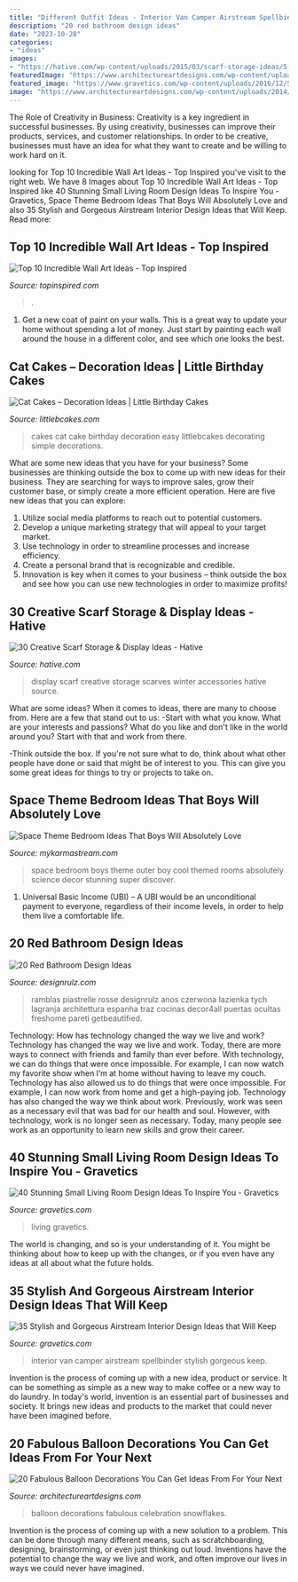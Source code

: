 ```yaml
---
title: "Different Outfit Ideas - Interior Van Camper Airstream Spellbinder Stylish Gorgeous Keep"
description: "20 red bathroom design ideas"
date: "2023-10-28"
categories:
- "ideas"
images:
- "https://hative.com/wp-content/uploads/2015/03/scarf-storage-ideas/5-creative-scarf-storage-and-display-ideas.jpg"
featuredImage: "https://www.architectureartdesigns.com/wp-content/uploads/2014/12/20-Fabulous-Balloon-Decorations-You-Can-Get-Ideas-From-For-Your-Next-Celebration-17-630x945.jpg"
featured_image: "https://www.gravetics.com/wp-content/uploads/2016/12/Southwestern-Living-Room.jpg"
image: "https://www.architectureartdesigns.com/wp-content/uploads/2014/12/20-Fabulous-Balloon-Decorations-You-Can-Get-Ideas-From-For-Your-Next-Celebration-17-630x945.jpg"
---
```



The Role of Creativity in Business:
Creativity is a key ingredient in successful businesses. By using creativity, businesses can improve their products, services, and customer relationships. In order to be creative, businesses must have an idea for what they want to create and be willing to work hard on it.

	

		
looking for Top 10 Incredible Wall Art Ideas - Top Inspired you've visit to the right web. We have 8 Images about Top 10 Incredible Wall Art Ideas - Top Inspired like 40 Stunning Small Living Room Design Ideas To Inspire You - Gravetics, Space Theme Bedroom Ideas That Boys Will Absolutely Love and also 35 Stylish and Gorgeous Airstream Interior Design Ideas that Will Keep. Read more:
		
    
## Top 10 Incredible Wall Art Ideas - Top Inspired

<img loading=lazy src="https://www.topinspired.com/wp-content/uploads/2013/12/incredible-wall-art-ideas_06.jpg" onerror="this.onerror=null;this.src='https://tse3.mm.bing.net/th?id=OIP.G3LF0wIqUMdxNAJQX-QROAHaLJ&amp;pid=15.1';" alt="Top 10 Incredible Wall Art Ideas - Top Inspired">

_Source: topinspired.com_

>. 

	

1. Get a new coat of paint on your walls. This is a great way to update your home without spending a lot of money. Just start by painting each wall around the house in a different color, and see which one looks the best.

    
## Cat Cakes – Decoration Ideas | Little Birthday Cakes

<img loading=lazy src="https://www.littlebcakes.com/wp-content/uploads/2014/01/Cat-Cakes-For-Kids.jpg" onerror="this.onerror=null;this.src='https://tse3.mm.bing.net/th?id=OIP.0OejAuI5DKcqRb0V7l2CNwHaLG&amp;pid=15.1';" alt="Cat Cakes – Decoration Ideas | Little Birthday Cakes">

_Source: littlebcakes.com_

>cakes cat cake birthday decoration easy littlebcakes decorating simple decorations. 

	

What are some new ideas that you have for your business?
Some businesses are thinking outside the box to come up with new ideas for their business. They are searching for ways to improve sales, grow their customer base, or simply create a more efficient operation. Here are five new ideas that you can explore: 
1) Utilize social media platforms to reach out to potential customers.
2) Develop a unique marketing strategy that will appeal to your target market. 
3) Use technology in order to streamline processes and increase efficiency. 
4) Create a personal brand that is recognizable and credible. 
5) Innovation is key when it comes to your business – think outside the box and see how you can use new technologies in order to maximize profits!

    
## 30 Creative Scarf Storage &amp; Display Ideas - Hative

<img loading=lazy src="https://hative.com/wp-content/uploads/2015/03/scarf-storage-ideas/5-creative-scarf-storage-and-display-ideas.jpg" onerror="this.onerror=null;this.src='https://tse3.mm.bing.net/th?id=OIP.C7vsjFHEckY2RiPxWHCaIwHaOn&amp;pid=15.1';" alt="30 Creative Scarf Storage &amp; Display Ideas - Hative">

_Source: hative.com_

>display scarf creative storage scarves winter accessories hative source. 

	

What are some ideas?
When it comes to ideas, there are many to choose from. Here are a few that stand out to us:
-Start with what you know. What are your interests and passions? What do you like and don't like in the world around you? Start with that and work from there.

-Think outside the box. If you're not sure what to do, think about what other people have done or said that might be of interest to you. This can give you some great ideas for things to try or projects to take on.

    
## Space Theme Bedroom Ideas That Boys Will Absolutely Love

<img loading=lazy src="https://mykarmastream.com/wp-content/uploads/2018/02/space-theme-bedroom-12-.jpg" onerror="this.onerror=null;this.src='https://tse4.mm.bing.net/th?id=OIP.KmEL59G6mAukG4hrm4EOYQHaKD&amp;pid=15.1';" alt="Space Theme Bedroom Ideas That Boys Will Absolutely Love">

_Source: mykarmastream.com_

>space bedroom boys theme outer boy cool themed rooms absolutely science decor stunning super discover. 

	

1. Universal Basic Income (UBI) – A UBI would be an unconditional payment to everyone, regardless of their income levels, in order to help them live a comfortable life.

    
## 20 Red Bathroom Design Ideas

<img loading=lazy src="https://cdn.designrulz.com/wp-content/uploads/2014/10/red-bathroom-design-ideas-designrulz-5.jpg" onerror="this.onerror=null;this.src='https://tse2.mm.bing.net/th?id=OIP.G5ETWngzYE4TGLTKnfYlVgHaLH&amp;pid=15.1';" alt="20 Red Bathroom Design Ideas">

_Source: designrulz.com_

>ramblas piastrelle rosse designrulz anos czerwona lazienka tych lagranja architettura espanha traz cocinas decor4all puertas ocultas freshome pareti getbeautified. 

	

Technology: How has technology changed the way we live and work?
Technology has changed the way we live and work. Today, there are more ways to connect with friends and family than ever before. With technology, we can do things that were once impossible. For example, I can now watch my favorite show when I’m at home without having to leave my couch. Technology has also allowed us to do things that were once impossible. For example, I can now work from home and get a high-paying job. Technology has also changed the way we think about work. Previously, work was seen as a necessary evil that was bad for our health and soul. However, with technology, work is no longer seen as necessary. Today, many people see work as an opportunity to learn new skills and grow their career.

    
## 40 Stunning Small Living Room Design Ideas To Inspire You - Gravetics

<img loading=lazy src="https://www.gravetics.com/wp-content/uploads/2016/12/Southwestern-Living-Room.jpg" onerror="this.onerror=null;this.src='https://tse2.mm.bing.net/th?id=OIP.PUusrhfbbOGSR5ozORY1lgHaK4&amp;pid=15.1';" alt="40 Stunning Small Living Room Design Ideas To Inspire You - Gravetics">

_Source: gravetics.com_

>living gravetics. 

	

The world is changing, and so is your understanding of it. You might be thinking about how to keep up with the changes, or if you even have any ideas at all about what the future holds. 

    
## 35 Stylish And Gorgeous Airstream Interior Design Ideas That Will Keep

<img loading=lazy src="https://www.gravetics.com/wp-content/uploads/2017/08/Design-Ideas-for-Camper-Van.jpg" onerror="this.onerror=null;this.src='https://tse4.mm.bing.net/th?id=OIP.KOQhNcaCe3tRm1_ASQwgoAHaLH&amp;pid=15.1';" alt="35 Stylish and Gorgeous Airstream Interior Design Ideas that Will Keep">

_Source: gravetics.com_

>interior van camper airstream spellbinder stylish gorgeous keep. 

	

Invention is the process of coming up with a new idea, product or service. It can be something as simple as a new way to make coffee or a new way to do laundry. In today's world, invention is an essential part of businesses and society. It brings new ideas and products to the market that could never have been imagined before.

    
## 20 Fabulous Balloon Decorations You Can Get Ideas From For Your Next

<img loading=lazy src="https://www.architectureartdesigns.com/wp-content/uploads/2014/12/20-Fabulous-Balloon-Decorations-You-Can-Get-Ideas-From-For-Your-Next-Celebration-17-630x945.jpg" onerror="this.onerror=null;this.src='https://tse3.mm.bing.net/th?id=OIP.U4vVGb6OzRVKftEpWpToVQHaLH&amp;pid=15.1';" alt="20 Fabulous Balloon Decorations You Can Get Ideas From For Your Next">

_Source: architectureartdesigns.com_

>balloon decorations fabulous celebration snowflakes. 

	

Invention is the process of coming up with a new solution to a problem. This can be done through many different means, such as scratchboarding, designing, brainstorming, or even just thinking out loud. Inventions have the potential to change the way we live and work, and often improve our lives in ways we could never have imagined.

